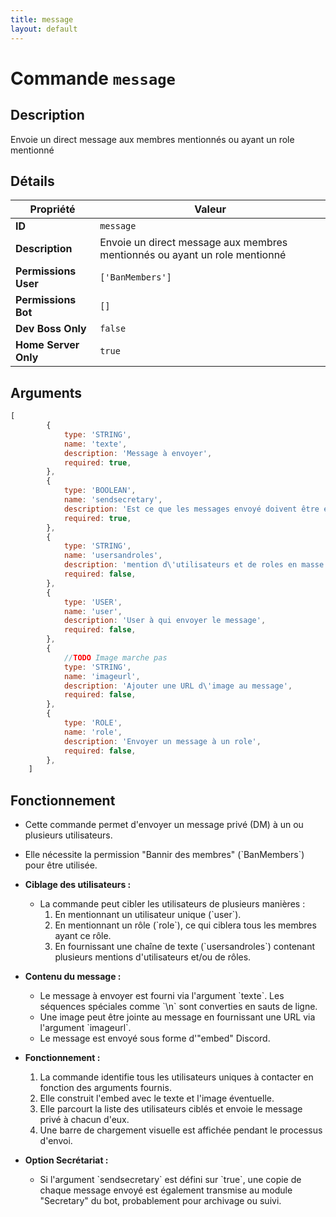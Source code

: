 ```yaml
---
title: message
layout: default
---
```


# Commande `message`

## Description

Envoie un direct message aux membres mentionnés ou ayant un role mentionné

## Détails

| Propriété | Valeur |
| --- | --- |
| **ID** | `message` |
| **Description** | Envoie un direct message aux membres mentionnés ou ayant un role mentionné |
| **Permissions User** | `['BanMembers']` |
| **Permissions Bot** | `[]` |
| **Dev Boss Only** | `false` |
| **Home Server Only** | `true` |

## Arguments

```javascript
[
        {
            type: 'STRING',
            name: 'texte',
            description: 'Message à envoyer',
            required: true,
        },
        {
            type: 'BOOLEAN',
            name: 'sendsecretary',
            description: 'Est ce que les messages envoyé doivent être envoyé au secrétariat',
            required: true,
        },
        {
            type: 'STRING',
            name: 'usersandroles',
            description: 'mention d\'utilisateurs et de roles en masse',
            required: false,
        },
        {
            type: 'USER',
            name: 'user',
            description: 'User à qui envoyer le message',
            required: false,
        },
        {
            //TODO Image marche pas
            type: 'STRING',
            name: 'imageurl',
            description: 'Ajouter une URL d\'image au message',
            required: false,
        },
        {
            type: 'ROLE',
            name: 'role',
            description: 'Envoyer un message à un role',
            required: false,
        },
    ]
```

## Fonctionnement

- Cette commande permet d'envoyer un message privé (DM) à un ou plusieurs utilisateurs.
- Elle nécessite la permission "Bannir des membres" (\`BanMembers\`) pour être utilisée.

- **Ciblage des utilisateurs :**
    - La commande peut cibler les utilisateurs de plusieurs manières :
        1.  En mentionnant un utilisateur unique (\`user\`).
        2.  En mentionnant un rôle (\`role\`), ce qui ciblera tous les membres ayant ce rôle.
        3.  En fournissant une chaîne de texte (\`usersandroles\`) contenant plusieurs mentions d'utilisateurs et/ou de rôles.

- **Contenu du message :**
    - Le message à envoyer est fourni via l'argument \`texte\`. Les séquences spéciales comme \`\\n\` sont converties en sauts de ligne.
    - Une image peut être jointe au message en fournissant une URL via l'argument \`imageurl\`.
    - Le message est envoyé sous forme d'"embed" Discord.

- **Fonctionnement :**
    1. La commande identifie tous les utilisateurs uniques à contacter en fonction des arguments fournis.
    2. Elle construit l'embed avec le texte et l'image éventuelle.
    3. Elle parcourt la liste des utilisateurs ciblés et envoie le message privé à chacun d'eux.
    4. Une barre de chargement visuelle est affichée pendant le processus d'envoi.

- **Option Secrétariat :**
    - Si l'argument \`sendsecretary\` est défini sur \`true\`, une copie de chaque message envoyé est également transmise au module "Secretary" du bot, probablement pour archivage ou suivi.
